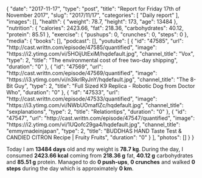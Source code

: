 {
    "date": "2017-11-17",
    "type": "post",
    "title": "Report for Friday 17th of November 2017",
    "slug": "2017\/11\/17",
    "categories": [
        "Daily report"
    ],
    "images": [],
    "health": {
        "weight": 78.7,
        "height": 173,
        "age": 13484
    },
    "nutrition": {
        "calories": 2423.66,
        "fat": 218.36,
        "carbohydrates": 40.12,
        "protein": 85.51
    },
    "exercise": {
        "pushups": 0,
        "crunches": 0,
        "steps": 0
    },
    "media": {
        "books": [],
        "podcast": [],
        "youtube": [
            {
                "id": "47585",
                "url": "http:\/\/cast.writtn.com\/episode\/47585\/quantified",
                "image": "https:\/\/i2.ytimg.com\/vi\/5HOijUtExiM\/hqdefault.jpg",
                "channel_title": "Vox",
                "type": 2,
                "title": "The environmental cost of free two-day shipping",
                "duration": "0"
            },
            {
                "id": "47569",
                "url": "http:\/\/cast.writtn.com\/episode\/47569\/quantified",
                "image": "https:\/\/i3.ytimg.com\/vi\/n3ikrlRyJnY\/hqdefault.jpg",
                "channel_title": "The 8-Bit Guy",
                "type": 2,
                "title": "Full Sized K9 Replica - Robotic Dog from Doctor Who",
                "duration": "0"
            },
            {
                "id": "47533",
                "url": "http:\/\/cast.writtn.com\/episode\/47533\/quantified",
                "image": "https:\/\/i3.ytimg.com\/vi\/NWbUOmaflZc\/hqdefault.jpg",
                "channel_title": "sexplanations",
                "type": 2,
                "title": "Relationtips",
                "duration": "0"
            },
            {
                "id": "47547",
                "url": "http:\/\/cast.writtn.com\/episode\/47547\/quantified",
                "image": "https:\/\/i2.ytimg.com\/vi\/1UQofc29ga4\/hqdefault.jpg",
                "channel_title": "emmymadeinjapan",
                "type": 2,
                "title": "BUDDHAS HAND Taste Test & CANDIED CITRON Recipe | Fruity Fruits",
                "duration": "0"
            }
        ],
        "photos": []
    }
}

Today I am <strong>13484 days</strong> old and my weight is <strong>78.7 kg</strong>. During the day, I consumed <strong>2423.66 kcal</strong> coming from <strong>218.36 g</strong> fat, <strong>40.12 g</strong> carbohydrates and <strong>85.51 g</strong> protein. Managed to do <strong>0 push-ups</strong>, <strong>0 crunches</strong> and walked <strong>0 steps</strong> during the day which is approximately <strong>0 km</strong>.